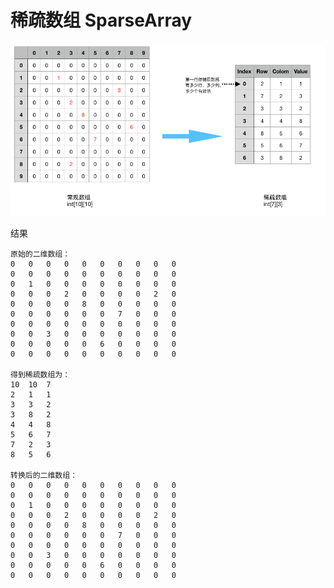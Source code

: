 # 稀疏数组 SparseArray

![sparseArray-1](sparseArray-1.png)

结果

    原始的二维数组：
    0	0	0	0	0	0	0	0	0	0	
    0	0	0	0	0	0	0	0	0	0	
    0	1	0	0	0	0	0	0	0	0	
    0	0	0	2	0	0	0	0	2	0	
    0	0	0	0	8	0	0	0	0	0	
    0	0	0	0	0	0	7	0	0	0	
    0	0	0	0	0	0	0	0	0	0	
    0	0	3	0	0	0	0	0	0	0	
    0	0	0	0	0	6	0	0	0	0	
    0	0	0	0	0	0	0	0	0	0	
    
    得到稀疏数组为：
    10	10	7	
    2	1	1	
    3	3	2	
    3	8	2	
    4	4	8	
    5	6	7	
    7	2	3	
    8	5	6	
    
    转换后的二维数组：
    0	0	0	0	0	0	0	0	0	0	
    0	0	0	0	0	0	0	0	0	0	
    0	1	0	0	0	0	0	0	0	0	
    0	0	0	2	0	0	0	0	2	0	
    0	0	0	0	8	0	0	0	0	0	
    0	0	0	0	0	0	7	0	0	0	
    0	0	0	0	0	0	0	0	0	0	
    0	0	3	0	0	0	0	0	0	0	
    0	0	0	0	0	6	0	0	0	0	
    0	0	0	0	0	0	0	0	0	0	
